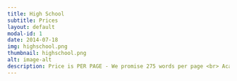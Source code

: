 ```yaml
---
title: High School 
subtitle: Prices
layout: default
modal-id: 1
date: 2014-07-18
img: highschool.png
thumbnail: highschool.png
alt: image-alt
description: Price is PER PAGE - We promise 275 words per page <br> Academic Level is judged on assignment difficulty <br> * Subject to availability and page restrictions
---
```

